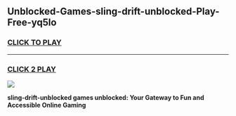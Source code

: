 
## Unblocked-Games-sling-drift-unblocked-Play-Free-yq5lo
<h3>
<a href="https://premium76.site?title=sling-drift-unblocked&ref=10A">CLICK TO PLAY</a></h3>
<hr>

<h3>
<a href="https://premium76.site?title=sling-drift-unblocked&ref=10A">CLICK 2 PLAY</a>
  
</h3>

<a href="https://premium76.site?title=sling-drift-unblocked&ref=10A"><img src="https://clearcache.store/games.png"></a>


**sling-drift-unblocked games unblocked: Your Gateway to Fun and Accessible Online Gaming**

